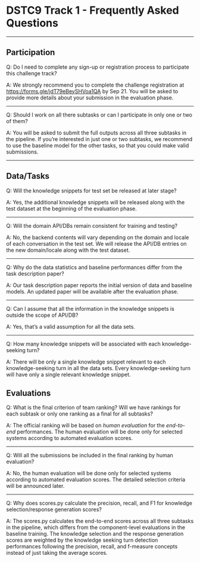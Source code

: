 # DSTC9 Track 1 - Frequently Asked Questions

---

## Participation

Q: Do I need to complete any sign-up or registration process to participate this challenge track?

A: We strongly recommend you to complete the challenge registration at https://forms.gle/jdT79eBeySHVoa1QA by Sep 21. You will be asked to provide more details about your submission in the evaluation phase.

---

Q: Should I work on all there subtasks or can I participate in only one or two of them?

A: You will be asked to submit the full outputs across all three subtasks in the pipeline. If you’re interested in just one or two subtasks, we recommend to use the baseline model for the other tasks, so that you could make valid submissions.

---

## Data/Tasks

Q: Will the knowledge snippets for test set be released at later stage?

A: Yes, the additional knowledge snippets will be released along with the test dataset at the beginning of the evaluation phase.

---

Q: Will the domain API/DBs remain consistent for training and testing?

A: No, the backend contents will vary depending on the domain and locale of each conversation in the test set. We will release the API/DB entries on the new domain/locale along with the test dataset.

---

Q: Why do the data statistics and baseline performances differ from the task description paper?

A: Our task description paper reports the initial version of data and baseline models. An updated paper will be available after the evaluation phase.

---

Q: Can I assume that all the information in the knowledge snippets is outside the scope of API/DB?

A: Yes, that’s a valid assumption for all the data sets.

---
Q: How many knowledge snippets will be associated with each knowledge-seeking turn?

A: There will be only a single knowledge snippet relevant to each knowledge-seeking turn in all the data sets.
Every knowledge-seeking turn will have only a single relevant knowledge snippet.


## Evaluations

Q: What is the final criterion of team ranking? Will we have rankings for each subtask or only one ranking as a final for all subtasks?

A: The official ranking will be based on *human evaluation* for the *end-to-end* performances. The human evaluation will be done only for selected systems according to automated evaluation scores.

---
Q: Will all the submissions be included in the final ranking by human evaluation?

A: No, the human evaluation will be done only for selected systems according to automated evaluation scores. The detailed selection criteria will be announced later.

---

Q: Why does scores.py calculate the precision, recall, and F1 for knowledge selection/response generation scores?

A: The scores.py calculates the end-to-end scores across all three subtasks in the pipeline, which differs from the component-level evaluations in the baseline training. The knowledge selection and the response generation scores are weighted by the knowledge seeking turn detection performances following the precision, recall, and f-measure concepts instead of just taking the average scores.

